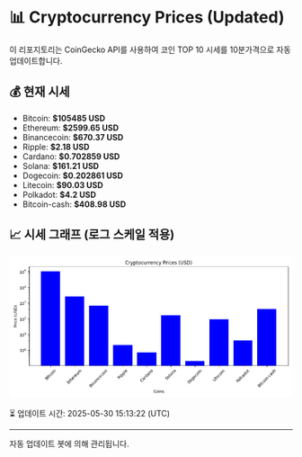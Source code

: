 
# 📊 Cryptocurrency Prices (Updated)

이 리포지토리는 CoinGecko API를 사용하여 코인 TOP 10 시세를 10분가격으로 자동 업데이트합니다.

## 💰 현재 시세
- Bitcoin: **$105485 USD**
- Ethereum: **$2599.65 USD**
- Binancecoin: **$670.37 USD**
- Ripple: **$2.18 USD**
- Cardano: **$0.702859 USD**
- Solana: **$161.21 USD**
- Dogecoin: **$0.202861 USD**
- Litecoin: **$90.03 USD**
- Polkadot: **$4.2 USD**
- Bitcoin-cash: **$408.98 USD**

## 📈 시세 그래프 (로그 스케일 적용)
![Crypto Prices](crypto_prices.png)

⏳ 업데이트 시간: 2025-05-30 15:13:22 (UTC)

---
자동 업데이트 봇에 의해 관리됩니다.

